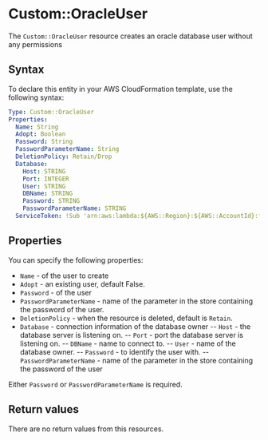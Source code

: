 # Custom::OracleUser
The `Custom::OracleUser` resource creates an oracle database user without any permissions


## Syntax
To declare this entity in your AWS CloudFormation template, use the following syntax:

```yaml
Type: Custom::OracleUser
Properties:
  Name: String
  Adopt: Boolean
  Password: String
  PasswordParameterName: String
  DeletionPolicy: Retain/Drop
  Database:
    Host: STRING
    Port: INTEGER
    User: STRING
    DBName: STRING
    Password: STRING
    PasswordParameterName: STRING
  ServiceToken: !Sub 'arn:aws:lambda:${AWS::Region}:${AWS::AccountId}:function:binxio-cfn-oracle-user-provider-vpc-${AppVPC}'
```

## Properties
You can specify the following properties:

- `Name` - of the user to create
- `Adopt` - an existing user, default False.
- `Password` - of the user 
- `PasswordParameterName` - name of the parameter in the store containing the password of the user.
- `DeletionPolicy` - when the resource is deleted, default is `Retain`.
- `Database` - connection information of the database owner
-- `Host` - the database server is listening on.
-- `Port` - port the database server is listening on.
-- `DBName` - name to connect to.
-- `User` - name of the database owner.
-- `Password` - to identify the user with. 
-- `PasswordParameterName` - name of the parameter in the store containing the password of the user

Either `Password` or `PasswordParameterName` is required.

## Return values
There are no return values from this resources.

